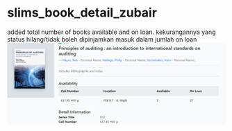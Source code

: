 # slims_book_detail_zubair

added total number of books available and on loan.
kekurangannya yang status hilang/tidak boleh dipinjamkan masuk dalam jumlah on loan
![Alt text](https://raw.githubusercontent.com/adeism/slims_book_detail_zubair/main/msedge_qizrRLoXD1.png "screenshot")


